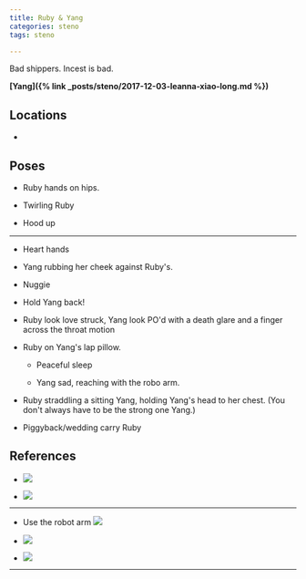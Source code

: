 ```yaml
---
title: Ruby & Yang
categories: steno
tags: steno

---
```


Bad shippers. Incest is bad. 

**[Yang]({% link _posts/steno/2017-12-03-leanna-xiao-long.md %})**

## Locations

- 

## Poses

* Ruby hands on hips.

* Twirling Ruby

* Hood up

---

* Heart hands

* Yang rubbing her cheek against Ruby's. 

* Nuggie

* Hold Yang back!

* Ruby look love struck, Yang look PO'd with a death glare and a finger across the throat motion

* Ruby on Yang's lap pillow.

    - Peaceful sleep

    - Yang sad, reaching with the robo arm. 

* Ruby straddling a sitting Yang, holding Yang's head to her chest. (You don't always have to be the strong one Yang.)

* Piggyback/wedding carry Ruby

## References

* ![](https://i.imgur.com/MBYykML.png)

* ![](https://i.imgur.com/CNxMZzt.png)

---

* Use the robot arm ![](https://i.imgur.com/QjfhuA9.png)

* ![](https://i.imgur.com/XoZs579.png)

* ![](https://i.imgur.com/D6VITqW.png)

---